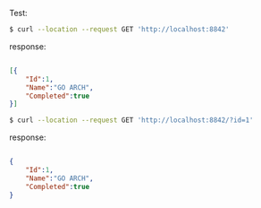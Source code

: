 


Test:

```sh
$ curl --location --request GET 'http://localhost:8842'
```

response:

```json

[{
    "Id":1,
    "Name":"GO ARCH",
    "Completed":true
}]
```


```sh
$ curl --location --request GET 'http://localhost:8842/?id=1'
```

response:

```json

{
    "Id":1,
    "Name":"GO ARCH",
    "Completed":true
}
```